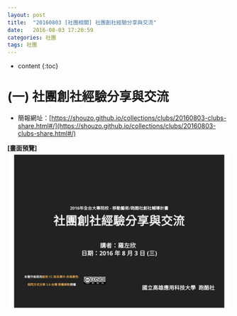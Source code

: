```yaml
---
layout: post
title:  "20160803 [社團相關] 社團創社經驗分享與交流"
date:   2016-08-03 17:20:59
categories: 社團
tags: 社團
---
```



* content
{:toc}


# (一) 社團創社經驗分享與交流
* 簡報網址：[https://shouzo.github.io/collections/clubs/20160803-clubs-share.html#/](https://shouzo.github.io/collections/clubs/20160803-clubs-share.html#/)

**[畫面預覽]**
![](/assets/20160803/clubs.jpg)



